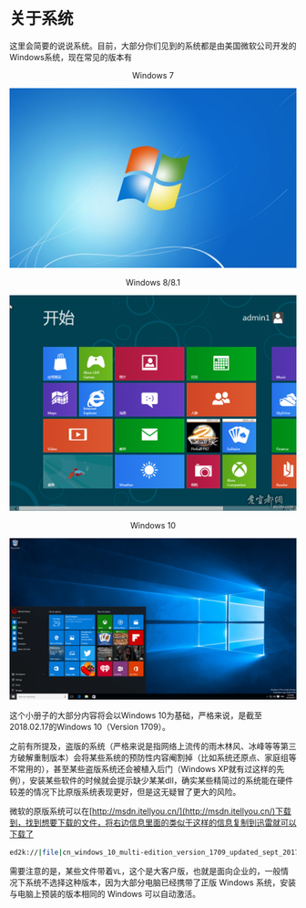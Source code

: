 # 关于系统

这里会简要的说说系统。目前，大部分你们见到的系统都是由美国微软公司开发的Windows系统，现在常见的版本有

<center>Windows 7</center>

![Windows 7](chapter4/1/7.jpg "Windows 7")

<center>Windows 8/8.1</center>

![Windows 8](chapter4/1/8.png "Windows 8")

<center>Windows 10</center>

![Windows 10](chapter4/1/10.png "Windows 10")

这个小册子的大部分内容将会以Windows 10为基础，严格来说，是截至2018.02.17的Windows 10（Version 1709）。

之前有所提及，盗版的系统（严格来说是指网络上流传的雨木林风、冰峰等等第三方破解重制版本）会将某些系统的预防性内容阉割掉（比如系统还原点、家庭组等不常用的），甚至某些盗版系统还会被植入后门（Windows XP就有过这样的先例），安装某些软件的时候就会提示缺少某某dll，确实某些精简过的系统能在硬件较差的情况下比原版系统表现更好，但是这无疑冒了更大的风险。

微软的原版系统可以在[http://msdn.itellyou.cn/](http://msdn.itellyou.cn/)下载到，找到想要下载的文件，将右边信息里面的类似于这样的信息复制到迅雷就可以下载了

```bash
ed2k://|file|cn_windows_10_multi-edition_version_1709_updated_sept_2017_x64_dvd_100090804.iso|4740610048|37051C54894776826823DAEBDD03F1DC|/
```

需要注意的是，某些文件带着`VL`，这个是大客户版，也就是面向企业的，一般情况下系统不选择这种版本，因为大部分电脑已经携带了正版 Windows 系统，安装与电脑上预装的版本相同的 Windows 可以自动激活。